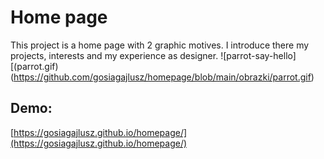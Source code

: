 # Home page
This project is a home page with 2 graphic motives. 
I introduce there my projects, interests and my experience as designer.
![parrot-say-hello][(parrot.gif)(https://github.com/gosiagajlusz/homepage/blob/main/obrazki/parrot.gif)
## Demo:
 [https://gosiagajlusz.github.io/homepage/](https://gosiagajlusz.github.io/homepage/)
